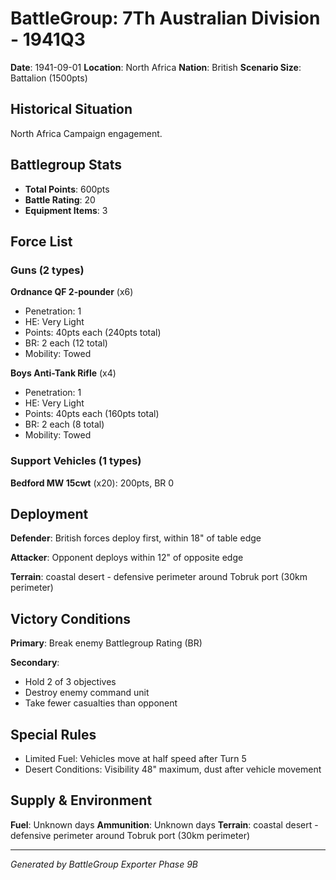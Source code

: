# BattleGroup: 7Th Australian Division - 1941Q3

**Date**: 1941-09-01
**Location**: North Africa
**Nation**: British
**Scenario Size**: Battalion (1500pts)

## Historical Situation

North Africa Campaign engagement.

## Battlegroup Stats

- **Total Points**: 600pts
- **Battle Rating**: 20
- **Equipment Items**: 3

## Force List

### Guns (2 types)

**Ordnance QF 2-pounder** (x6)
- Penetration: 1
- HE: Very Light
- Points: 40pts each (240pts total)
- BR: 2 each (12 total)
- Mobility: Towed

**Boys Anti-Tank Rifle** (x4)
- Penetration: 1
- HE: Very Light
- Points: 40pts each (160pts total)
- BR: 2 each (8 total)
- Mobility: Towed

### Support Vehicles (1 types)

**Bedford MW 15cwt** (x20): 200pts, BR 0

## Deployment

**Defender**: British forces deploy first, within 18" of table edge

**Attacker**: Opponent deploys within 12" of opposite edge

**Terrain**: coastal desert - defensive perimeter around Tobruk port (30km perimeter)

## Victory Conditions

**Primary**: Break enemy Battlegroup Rating (BR)

**Secondary**:
- Hold 2 of 3 objectives
- Destroy enemy command unit
- Take fewer casualties than opponent

## Special Rules

- Limited Fuel: Vehicles move at half speed after Turn 5
- Desert Conditions: Visibility 48" maximum, dust after vehicle movement

## Supply & Environment

**Fuel**: Unknown days
**Ammunition**: Unknown days
**Terrain**: coastal desert - defensive perimeter around Tobruk port (30km perimeter)

---

*Generated by BattleGroup Exporter Phase 9B*
